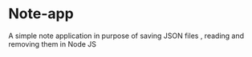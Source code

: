 # Note-app
A simple note application in purpose of saving JSON files , reading and removing them in Node JS
